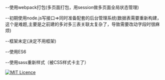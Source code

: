 --使用webpack打包(多页面打包，用session做多页面全局状态管理)

--初期使用node.js写接口=>同时准备配套的后台管理系统(数据表需要重新构建，这个是难题,主要是之前建的多对多三表关联太复杂了，导致需要改动字段时很麻烦)

--框架未定(决定不用框架)

--使用ES6

--使用sass重新样式（被CSS样式卡主了）


[![MIT Licence](https://badges.frapsoft.com/os/mit/mit.svg?v=103)](https://opensource.org/licenses/mit-license.php)
